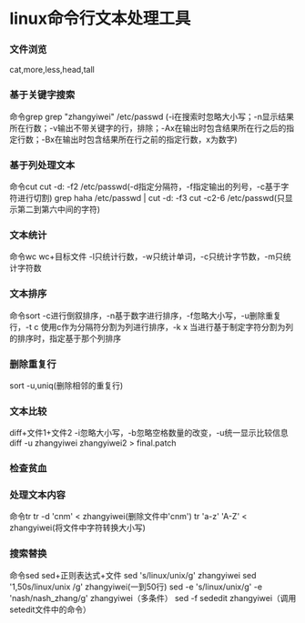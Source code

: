 # linux命令行文本处理工具
### 文件浏览
cat,more,less,head,tall
### 基于关键字搜索
命令grep
grep "zhangyiwei" /etc/passwd
(-i在搜索时忽略大小写；-n显示结果所在行数；-v输出不带关键字的行，排除；-Ax在输出时包含结果所在行之后的指定行数；-Bx在输出时包含结果所在行之前的指定行数，x为数字)
### 基于列处理文本
命令cut
cut -d: -f2 /etc/passwd(-d指定分隔符，-f指定输出的列号，-c基于字符进行切割)
grep haha /etc/passwd | cut -d: -f3
cut -c2-6 /etc/passwd(只显示第二到第六中间的字符)
### 文本统计
命令wc
wc+目标文件
-l只统计行数，-w只统计单词，-c只统计字节数，-m只统计字符数
### 文本排序
命令sort
-c进行倒叙排序，-n基于数字进行排序，-f忽略大小写，-u删除重复行，-t c 使用c作为分隔符分割为列进行排序，-k x 当进行基于制定字符分割为列的排序时，指定基于那个列排序
### 删除重复行
sort -u,uniq(删除相邻的重复行)
### 文本比较
diff+文件1+文件2
-i忽略大小写，-b忽略空格数量的改变，-u统一显示比较信息
diff -u zhangyiwei zhangyiwei2 > final.patch
### 检查贫血
### 处理文本内容
命令tr
tr -d 'cnm' < zhangyiwei(删除文件中'cnm')
tr 'a-z' 'A-Z' < zhangyiwei(将文件中字符转换大小写)
### 搜索替换
命令sed
sed+正则表达式+文件
sed 's/linux/unix/g' zhangyiwei
sed '1,50s/linux/unix /g' zhangyiwei(一到50行)
sed -e 's/linux/unix/g' -e 'nash/nash_zhang/g' zhangyiwei（多条件）
sed -f sededit zhangyiwei（调用setedit文件中的命令）

